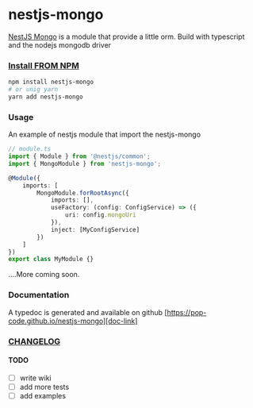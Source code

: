 # nestjs-mongo

[NestJS Mongo][doc-link] is a module that provide a little orm. Build with typescript and the nodejs mongodb driver

### [Install FROM NPM][npm]

```bash
npm install nestjs-mongo
# or unig yarn
yarn add nestjs-mongo
```

### Usage

An example of nestjs module that import the nestjs-mongo

```ts
// module.ts
import { Module } from '@nestjs/common';
import { MongoModule } from 'nestjs-mongo';

@Module({
    imports: [
        MongoModule.forRootAsync({
            imports: [],
            useFactory: (config: ConfigService) => ({
                uri: config.mongoUri
            }),
            inject: [MyConfigService]
        })
    ]
})
export class MyModule {}
```

....More coming soon.

### Documentation

A typedoc is generated and available on github [https://pop-code.github.io/nestjs-mongo][doc-link]

### [CHANGELOG][changelog]

#### TODO

-   [ ] write wiki
-   [ ] add more tests
-   [ ] add examples

[npm]: https://www.npmjs.com/package/nestjs-mongo
[doc-link]: https://pop-code.github.io/nestjs-mongo
[changelog]: https://github.com/Pop-Code/nestjs-mongo/blob/master/CHANGELOG.md
